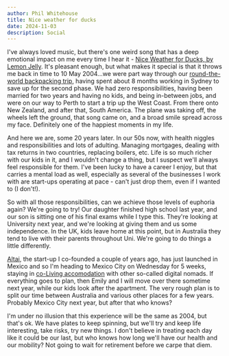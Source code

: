 ```yaml
---
author: Phil Whitehouse
title: Nice weather for ducks
date: 2024-11-03
description: Social
---
```

I've always loved music, but there's one weird song that has a deep emotional impact on me every time I hear it - [Nice Weather for Ducks, by Lemon Jelly](https://www.youtube.com/watch?v=hSJcIpX5tos). It's pleasant enough, but what  makes it special is that it throws me back in time to 10 May 2004...we were part way through our [round-the-world backpacking trip](/posts/around_the_world/), having spent about 8 months working in Sydney to save up for the second phase. We had zero responsibilities, having been married for two years and having no kids, and being in-between jobs, and were on our way to Perth to start a trip up the West Coast. From there onto New Zealand, and after that, South America. The plane was taking off, the wheels left the ground, that song came on, and a broad smile spread across my face. Definitely one of the happiest moments in my life.

And here we are, some 20 years later. In our 50s now, with health niggles and responsibilities and lots of adulting. Managing mortgages, dealing with tax returns in two countries, replacing boilers, etc. Life is so much richer with our kids in it, and I wouldn't change a thing, but I suspect we'll always feel responsible for them. I've been lucky to have a career I enjoy, but that carries a mental load as well, especially as several of the businesses I work with are start-ups operating at pace - can't just drop them, even if I wanted to (I don't!).

So with all those responsibilities, can we achieve those levels of euphoria again? We're going to try! Our daughter finished high school last year, and our son is sitting one of his final exams while I type this. They're looking at University next year, and we're looking at giving them and us some independence. In the UK, kids leave home at this point, but in Australia they tend to live with their parents throughout Uni. We're going to do things a little differently.

[Altai](http://altaicasting.com), the start-up I co-founded a couple of years ago, has just launched in Mexico and so I'm heading to Mexico City on Wednesday for 5 weeks, staying in [co-Living accomodation](https://coliving.com/spaces/pbfzekoc) with other so-called digital nomads. If everything goes to plan, then Emily and I will move over there sometime next year, while our kids look after the apartment. The very rough plan is to split our time between Australia and various other places for a few years. Probably Mexico City next year, but after that who knows?

I'm under no illusion that this experience will be the same as 2004, but that's ok. We have plates to keep spinning, but we'll try and keep life interesting, take risks, try new things. I don't believe in treating each day like it could be our last, but who knows how long we'll have our health and our mobility? Not going to wait for retirement before we carpe that diem.
